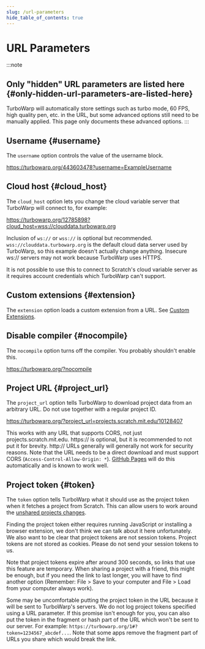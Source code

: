 ```yaml
---
slug: /url-parameters
hide_table_of_contents: true
---
```


# URL Parameters


:::note
## Only "hidden" URL parameters are listed here {#only-hidden-url-parameters-are-listed-here}
TurboWarp will automatically store settings such as turbo mode, 60 FPS, high quality pen, etc. in the URL, but some advanced options still need to be manually applied. This page only documents these advanced options.
:::


## Username {#username}

The `username` option controls the value of the username block.

https://turbowarp.org/443603478?username=ExampleUsername

## Cloud host {#cloud_host}

The `cloud_host` option lets you change the cloud variable server that TurboWarp will connect to, for example:

https://turbowarp.org/12785898?cloud_host=wss://clouddata.turbowarp.org

Inclusion of `ws://` or `wss://` is optional but recommended. `wss://clouddata.turbowarp.org` is the default cloud data server used by TurboWarp, so this example doesn't actually change anything. Insecure ws:// servers may not work because TurboWarp uses HTTPS.

It is not possible to use this to connect to Scratch's cloud variable server as it requires account credentials which TurboWarp can't support.

## Custom extensions {#extension}

The `extension` option loads a custom extension from a URL. See [Custom Extensions](/development/custom-extensions).

<!-- Commented due to possible removal -->
<!--
## `scale` {#scale}

Controls the maximum relative scale of the player when in fullscreen mode.

https://turbowarp.org/fullscreen?scale=2
-->

## Disable compiler {#nocompile}

The `nocompile` option turns off the compiler. You probably shouldn't enable this.

https://turbowarp.org/?nocompile

## Project URL {#project_url}

The `project_url` option tells TurboWarp to download project data from an arbitrary URL. Do not use together with a regular project ID.

https://turbowarp.org/?project_url=projects.scratch.mit.edu/10128407

This works with any URL that supports CORS, not just projects.scratch.mit.edu. https:// is optional, but it is recommended to not put it for brevity. http:// URLs generally will generally not work for security reasons. Note that the URL needs to be a direct download and must support CORS (`Access-Control-Allow-Origin: *`). [GitHub Pages](https://pages.github.com/) will do this automatically and is known to work well.

## Project token {#token}

The `token` option tells TurboWarp what it should use as the project token when it fetches a project from Scratch. This can allow users to work around the [unshared projects changes](unshared-projects).

Finding the project token either requires running JavaScript or installing a browser extension, we don't think we can talk about it here unfortunately. We also want to be clear that project tokens are not session tokens. Project tokens are not stored as cookies. Please do not send your session tokens to us.

Note that project tokens expire after around 300 seconds, so links that use this feature are temporary. When sharing a project with a friend, this might be enough, but if you need the link to last longer, you will have to find another option (Remember: File > Save to your computer and File > Load from your computer always work).

Some may be uncomfortable putting the project token in the URL because it will be sent to TurboWarp's servers. We do not log project tokens specified using a URL parameter. If this promise isn't enough for you, you can also put the token in the fragment or hash part of the URL which won't be sent to our server. For example: `https://turbowarp.org/1#?token=1234567_abcdef...`. Note that some apps remove the fragment part of URLs you share which would break the link.
